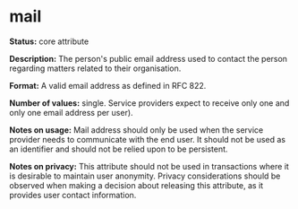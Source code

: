 ---
---

# mail

**Status:** core attribute

**Description:** The person's public email address used to contact the person regarding matters related to their organisation.

**Format:** A valid email address as defined in RFC 822.

**Number of values:** single.  Service providers expect to receive only one and only one email address per user).

**Notes on usage:** Mail address should only be used when the service provider needs to communicate with the end user. It should not be used as an identifier and should not be relied upon to be persistent.

**Notes on privacy:** This attribute should not be used in transactions where it is desirable to maintain user anonymity. Privacy considerations should be observed when making a decision about releasing this attribute, as it provides user contact information.